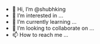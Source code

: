 - 👋 Hi, I’m @shubhking
- 👀 I’m interested in ...
- 🌱 I’m currently learning ...
- 💞️ I’m looking to collaborate on ...
- 📫 How to reach me ...

<!---
shubhking/shubhking is a ✨ special ✨ repository because its `README.md` (this file) appears on your GitHub profile.
You can click the Preview link to take a look at your changes.
--->
